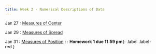 ```yaml
---
title: Week 2 - Numerical Descriptions of Data
---
```


Jan 27
: [Measures of Center](https://rmshksu.github.io/stat240_spring2025/classes/d03-240-spr25.html)

Jan 29
: [Measures of Spread](https://rmshksu.github.io/stat240_spring2025/classes/d04-240-spr25.html)

Jan 31
: [Measures of Position](https://rmshksu.github.io/stat240_spring2025/classes/d05-240-spr25.html)
: [](#) 
  : **Homework 1 due 11.59 pm**{: .label .label-red }
